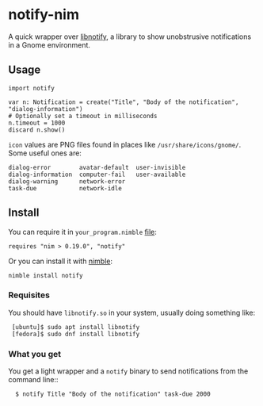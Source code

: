 # notify-nim

A quick wrapper over [libnotify](https://developer.gnome.org/libnotify/),
a library to show unobstrusive notifications in a Gnome environment.

## Usage


    import notify

    var n: Notification = create("Title", "Body of the notification", "dialog-information")
    # Optionally set a timeout in milliseconds
    n.timeout = 1000
    discard n.show()

`icon` values are PNG files found in places like `/usr/share/icons/gnome/`.
Some useful ones are:

    dialog-error        avatar-default  user-invisible
    dialog-information  computer-fail   user-available
    dialog-warning      network-error
    task-due            network-idle
    
## Install

You can require it in `your_program.nimble` [file](https://github.com/nim-lang/nimble#depsdependencies):

    requires "nim > 0.19.0", "notify"
    
Or you can install it with [nimble](https://github.com/nim-lang/nimble#nimble-install):

    nimble install notify
    
 ### Requisites
 
 You should have `libnotify.so` in your system, usually doing something like:
 
     [ubuntu]$ sudo apt install libnotify
     [fedora]$ sudo dnf install libnotify

 ### What you get

 You get a light wrapper and a `notify` binary to send notifications from the
  command line::

      $ notify Title "Body of the notification" task-due 2000
